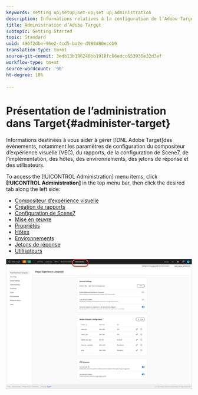 ```yaml
---
keywords: setting up;setup;set-up;set up;administration
description: Informations relatives à la configuration de l’Adobe Target, notamment les préférences, l’implémentation, la gestion des utilisateurs, les propriétés, la configuration Scene7, la gestion des hôtes et les jetons de réponse.
title: Administration d’Adobe Target
subtopic: Getting Started
topic: Standard
uuid: 496f2dbe-96e2-4cd5-ba2e-d980d80eceb9
translation-type: tm+mt
source-git-commit: 3edb13b196240bb1918fc66edcc653936e32d3ef
workflow-type: tm+mt
source-wordcount: '90'
ht-degree: 18%

---
```



# Présentation de l’administration dans Target{#administer-target}

Informations destinées à vous aider à gérer [!DNL Adobe Target]des événements, notamment les paramètres de configuration du compositeur d’expérience visuelle (VEC), du rapports, de la configuration de Scene7, de l’implémentation, des hôtes, des environnements, des jetons de réponse et des utilisateurs.

To access the [!UICONTROL Administration] menu items, click **[!UICONTROL Administration]** in the top menu bar, then click the desired tab along the left side:

* [Compositeur d’expérience visuelle](/help/administrating-target/visual-experience-composer-set-up.md)
* [Création de rapports](/help/administrating-target/reporting.md)
* [Configuration de Scene7](/help/administrating-target/scene7-settings.md)
* [Mise en œuvre](/help/c-implementing-target/implementing-target.md)
* [Propriétés](/help/administrating-target/c-user-management/property-channel/property-channel.md)
* [Hôtes](/help/administrating-target/hosts.md)
* [Environnements](/help/administrating-target/environments.md)
* [Jetons de réponse](/help/administrating-target/response-tokens.md)
* [Utilisateurs](/help/administrating-target/c-user-management/user-management.md)

![Menu Administration des Adobes Target](/help/administrating-target/assets/administration.png)